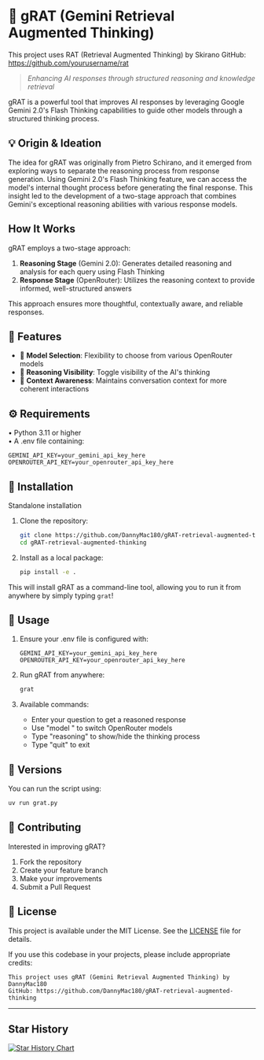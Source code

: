 # 🧠 gRAT (Gemini Retrieval Augmented Thinking)

This project uses RAT (Retrieval Augmented Thinking) by Skirano
GitHub: https://github.com/yourusername/rat

> *Enhancing AI responses through structured reasoning and knowledge retrieval*

gRAT is a powerful tool that improves AI responses by leveraging Google Gemini 2.0's Flash Thinking capabilities to guide other models through a structured thinking process.

## 💡 Origin & Ideation

The idea for gRAT was originally from Pietro Schirano, and it emerged from exploring ways to separate the reasoning process from response generation. Using Gemini 2.0's Flash Thinking feature, we can access the model's internal thought process before generating the final response. This insight led to the development of a two-stage approach that combines Gemini's exceptional reasoning abilities with various response models.

## How It Works

gRAT employs a two-stage approach:
1. **Reasoning Stage** (Gemini 2.0): Generates detailed reasoning and analysis for each query using Flash Thinking
2. **Response Stage** (OpenRouter): Utilizes the reasoning context to provide informed, well-structured answers

This approach ensures more thoughtful, contextually aware, and reliable responses.

## 🎯 Features

- 🤖 **Model Selection**: Flexibility to choose from various OpenRouter models
- 🧠 **Reasoning Visibility**: Toggle visibility of the AI's thinking
- 🔄 **Context Awareness**: Maintains conversation context for more coherent interactions

## ⚙️ Requirements

• Python 3.11 or higher  
• A .env file containing:
  ```plaintext
  GEMINI_API_KEY=your_gemini_api_key_here
  OPENROUTER_API_KEY=your_openrouter_api_key_here
  ```

## 🚀 Installation
Standalone installation

1. Clone the repository:
   ```bash
   git clone https://github.com/DannyMac180/gRAT-retrieval-augmented-thinking.git
   cd gRAT-retrieval-augmented-thinking
   ```


2. Install as a local package:
   ```bash
   pip install -e .
   ```

This will install gRAT as a command-line tool, allowing you to run it from anywhere by simply typing `grat`!

## 📖 Usage

1. Ensure your .env file is configured with:
   ```plaintext
   GEMINI_API_KEY=your_gemini_api_key_here
   OPENROUTER_API_KEY=your_openrouter_api_key_here
   ```

2. Run gRAT from anywhere:
   ```bash
   grat
   ```

3. Available commands:
   - Enter your question to get a reasoned response
   - Use "model <name>" to switch OpenRouter models
   - Type "reasoning" to show/hide the thinking process
   - Type "quit" to exit



## 🚀 Versions
You can run the script using:
```bash
uv run grat.py
```

## 🤝 Contributing

Interested in improving gRAT?

1. Fork the repository
2. Create your feature branch
3. Make your improvements
4. Submit a Pull Request

## 📜 License

This project is available under the MIT License. See the [LICENSE](LICENSE) file for details.

If you use this codebase in your projects, please include appropriate credits:

```plaintext
This project uses gRAT (Gemini Retrieval Augmented Thinking) by DannyMac180
GitHub: https://github.com/DannyMac180/gRAT-retrieval-augmented-thinking
```
---

## Star History

[![Star History Chart](https://api.star-history.com/svg?repos=DannyMac180/gRAT-retrieval-augmented-thinking&type=Date)](https://star-history.com/#DannyMac180/gRAT-retrieval-augmented-thinking&Date)
